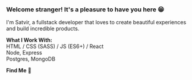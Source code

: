 
### Welcome stranger! It's a pleasure to have you here 😁
I'm Satvir, a fullstack developer that loves to create beautiful experiences and build incredible products.

**What I Work With:**  
HTML / CSS (SASS) / JS (ES6+) / React    
Node, Express  
Postgres, MongoDB   

 **Find Me** 
🤫


<!--
**satv1r/satv1r** is a ✨ _special_ ✨ repository because its `README.md` (this file) appears on your GitHub profile.

Here are some ideas to get you started:

- 🔭 I’m currently working on ...
- 🌱 I’m currently learning ...
- 👯 I’m looking to collaborate on ...
- 🤔 I’m looking for help with ...
- 💬 Ask me about ...
- 📫 How to reach me: ...
- 😄 Pronouns: ...
- ⚡ Fun fact: ...
-->
